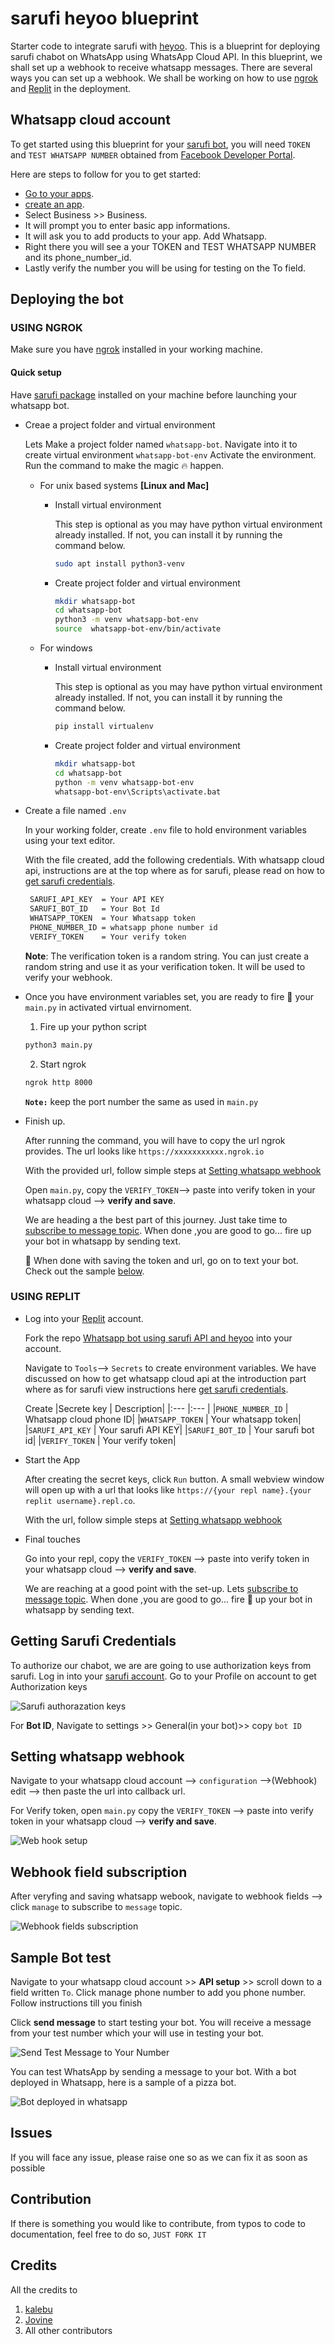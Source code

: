 # sarufi heyoo blueprint

Starter code to integrate sarufi with [heyoo](https://github.com/Neurotech-HQ/heyoo).
This is a blueprint for deploying sarufi chabot on WhatsApp using WhatsApp Cloud API. In this blueprint, we shall set up a webhook to receive whatsapp messages. There are several ways you can set up a webhook. We shall be working on how to use [ngrok](#using-ngrok) and [Replit](#using-replit) in the deployment.

## Whatsapp cloud account

To get started using this blueprint for your [sarufi bot](https://sarufi.io), you will need `TOKEN` and `TEST WHATSAPP NUMBER` obtained from [Facebook Developer Portal](https://developers.facebook.com/).

Here are steps to follow for you to get started:

- [Go to your apps](https://developers.facebook.com/apps).
- [create an app](https://developers.facebook.com/apps/create/).
- Select Business >> Business.
- It will prompt you to enter basic app informations.
- It will ask you to add products to your app. Add Whatsapp.
- Right there you will see a your TOKEN and TEST WHATSAPP NUMBER and its phone_number_id.
- Lastly verify the number you will be using for testing on the To field.

## Deploying the bot

### USING NGROK

Make sure you have [ngrok](https://ngrok.com/) installed in your working machine.

#### Quick setup

Have [sarufi package](https://github.com/Neurotech-HQ/sarufi-python-sdk) installed on your machine before launching your whatsapp bot.

- Creae a project folder and virtual environment

  Lets Make a project folder named `whatsapp-bot`. Navigate into it to create virtual environment `whatsapp-bot-env` Activate the environment. Run the command to make the magic 🔥 happen.

  - For unix based systems __[Linux and Mac]__

    - Install virtual environment

      This step is optional as you may have python virtual environment already installed. If not, you can install it by running the command below.

      ```bash
      sudo apt install python3-venv
      ```
    - Create project folder and virtual environment

      ```bash
      mkdir whatsapp-bot
      cd whatsapp-bot
      python3 -m venv whatsapp-bot-env
      source  whatsapp-bot-env/bin/activate
      ```
  
  - For windows

    - Install virtual environment

      This step is optional as you may have python virtual environment already installed. If not, you can install it by running the command below.

      ```bash
      pip install virtualenv
      ```
    - Create project folder and virtual environment

      ```bash
      mkdir whatsapp-bot
      cd whatsapp-bot
      python -m venv whatsapp-bot-env
      whatsapp-bot-env\Scripts\activate.bat

- Create a file named `.env`
  
  In your working folder, create `.env` file to hold environment variables using your text editor.

  With the file created, add the following credentials. With whatsapp cloud api, instructions are at the top where as for sarufi, please read on how to [get sarufi credentials](#getting-sarufi-credentials).

  ```bash
   SARUFI_API_KEY  = Your API KEY
   SARUFI_BOT_ID   = Your Bot Id
   WHATSAPP_TOKEN  = Your Whatsapp token
   PHONE_NUMBER_ID = whatsapp phone number id
   VERIFY_TOKEN    = Your verify token
  ```

  **Note**: The verification token is a random string. You can just create a random string and use it as your verification token. It will be used to verify your webhook.

- Once you have environment variables set, you are ready to fire 🚀 your `main.py` in activated virtual envirnoment.

  1. Fire up your python script
  
  ```bash
  python3 main.py
  ```
  
  2. Start ngrok

  ```bash
  ngrok http 8000
  ```

  **`Note:`** keep the port number the same as used in `main.py`

- Finish up.
  
  After running the command, you will have to copy the url ngrok provides. The url looks like `https://xxxxxxxxxxx.ngrok.io`

  With the provided url, follow simple steps at [Setting whatsapp webhook](#setting-whatsapp-webhook)

  Open `main.py`, copy the `VERIFY_TOKEN`--> paste into verify token in your whatsapp cloud --> **verify and save**.

  We are heading a the best part of this journey. Just take time to [subscribe to message topic](#webhook-field-subscription).
  When done ,you are good to go... fire up your bot in whatsapp by sending text.

  🏁 When done with saving the token and url, go on to text your bot. Check out the sample [below](#sample-bot-test).

### USING REPLIT

- Log into your [Replit](https://replit.com/) account.

  Fork the repo [Whatsapp bot using sarufi API and heyoo](https://replit.com/@neurotechafrica/sarufi-heyoo-blueprint) into your account.

  Navigate to `Tools`--> `Secrets` to create environment variables. We have discussed on how to get whatsapp cloud api at the introduction part where as for sarufi view instructions here [get sarufi credentials](#getting-sarufi-credentials).

  Create
  |Secrete key | Description|
  |:--- |:--- |
  |`PHONE_NUMBER_ID` | Whatsapp cloud phone ID|
  |`WHATSAPP_TOKEN` | Your whatsapp token|
  |`SARUFI_API_KEY` | Your sarufi API KEY|
  |`SARUFI_BOT_ID` | Your sarufi bot id|
  |`VERIFY_TOKEN` | Your verify token|

- Start the App

  After creating the secret keys, click `Run` button. A small webview window will open up with a url that looks like `https://{your repl name}.{your replit username}.repl.co`.

  With the url, follow simple steps at [Setting whatsapp webhook](#setting-whatsapp-webhook)

- Final touches

  Go into your repl, copy the `VERIFY_TOKEN` --> paste into verify token in your whatsapp cloud --> **verify and save**.

  We are reaching at a good point with the set-up. Lets [subscribe to message topic](#webhook-field-subscription).
  When done ,you are good to go... fire 🚀 up your bot in whatsapp by sending text.

## Getting Sarufi Credentials

To authorize our chabot, we are are going to use authorization keys from sarufi. Log in into your [sarufi account](https://sarufi.io). Go to your Profile on account to get Authorization keys

![Sarufi authorazation keys](./img/sarufi_authorization.png)

For **Bot ID**, Navigate to settings >> General(in your bot)>> copy `bot ID`

## Setting whatsapp webhook

Navigate to your whatsapp cloud account --> `configuration` -->(Webhook) edit --> then paste the url into callback url.

For Verify token, open `main.py` copy the `VERIFY_TOKEN` --> paste into verify token in your whatsapp cloud --> **verify and save**.

![Web hook setup](./img/webhook_setup.png)

## Webhook field subscription

After veryfing and saving whatsapp webook, navigate to webhook fields --> click `manage` to subscribe to `message` topic.

![Webhook fields subscription](./img/webhook_subscription.png)

## Sample Bot test

Navigate to your whatsapp cloud account >> **API setup** >> scroll down to a field written `To`. Click manage phone number to add you phone number. Follow instructions till you finish

Click **send message** to start testing your bot. You will receive a message from your test number which your will use in testing your bot.

![Send Test Message to Your Number](/img/whatsapp-send-test-message.png)

You can test WhatsApp by sending a message to your bot. With a bot deployed in Whatsapp, here is a sample of a pizza bot.

![Bot deployed in whatsapp](./img/sample.gif)

## Issues

If you will face any issue, please raise one so as we can fix it as soon as possible

## Contribution

If there is something you would like to contribute, from typos to code to documentation, feel free to do so, `JUST FORK IT`

## Credits

All the credits to

1. [kalebu](https://github.com/Kalebu/)
2. [Jovine](https://github.com/jovyinny/)
3. All other contributors

